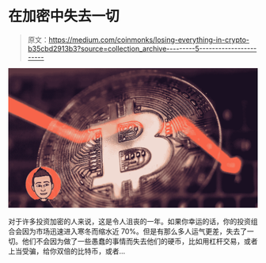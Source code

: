 # 在加密中失去一切

> 原文：<https://medium.com/coinmonks/losing-everything-in-crypto-b35cbd2913b3?source=collection_archive---------5----------------------->

![](img/209779185d49a6ba08af8e2cd2ba3f6e.png)

对于许多投资加密的人来说，这是令人沮丧的一年。如果你幸运的话，你的投资组合会因为市场迅速进入寒冬而缩水近 70%。但是有那么多人运气更差，失去了一切。他们不会因为做了一些愚蠢的事情而失去他们的硬币，比如用杠杆交易，或者上当受骗，给你双倍的比特币，或者…